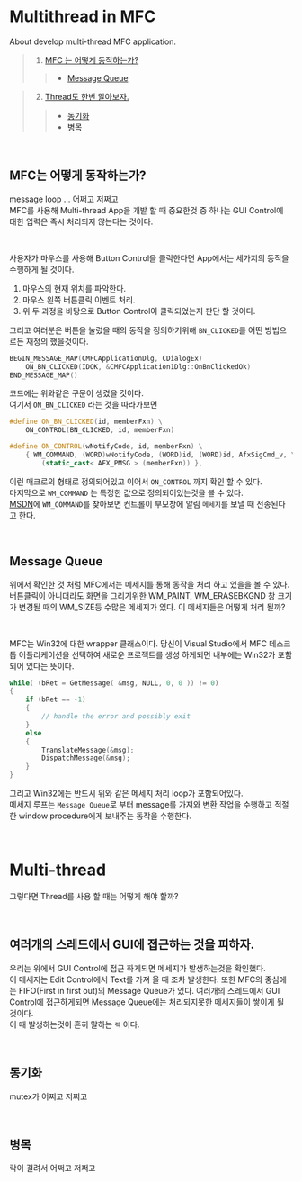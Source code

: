 # Multithread in MFC 
About develop multi-thread MFC application.

>1. [MFC 는 어떻게 동작하는가?](#MFC는-어떻게-동작하는가?)   
>>- [Message Queue](#Message-Queue)     

>2. [Thread도 한번 알아보자.](#MFC는-어떻게-동작하는가?)   
>>- [동기화](#MFC는-어떻게-동작하는가?)   
>>- [병목](#MFC는-어떻게-동작하는가?)

</br>

## MFC는 어떻게 동작하는가?
message loop ... 어쩌고 저쩌고   
MFC를 사용해 Multi-thread App을 개발 할 때 중요한것 중 하나는 GUI Control에 대한 입력은 즉시 처리되지 않는다는 것이다.   

</br>

사용자가 마우스를 사용해 Button Control을 클릭한다면 App에서는 세가지의 동작을 수행하게 될 것이다.   
1. 마우스의 현재 위치를 파악한다.   
2. 마우스 왼쪽 버튼클릭 이벤트 처리.   
3. 위 두 과정을 바탕으로 Button Control이 클릭되었는지 판단 할 것이다.</br> 

그리고 여러분은 버튼을 눌렀을 때의 동작을 정의하기위해 `BN_CLICKED`를 어떤 방법으로든 재정의 했을것이다. 
```cpp
BEGIN_MESSAGE_MAP(CMFCApplicationDlg, CDialogEx)
	ON_BN_CLICKED(IDOK, &CMFCApplication1Dlg::OnBnClickedOk)
END_MESSAGE_MAP()
```
코드에는 위와같은 구문이 생겼을 것이다.   
여기서  `ON_BN_CLICKED` 라는 것을 따라가보면   
```cpp
#define ON_BN_CLICKED(id, memberFxn) \
	ON_CONTROL(BN_CLICKED, id, memberFxn)

#define ON_CONTROL(wNotifyCode, id, memberFxn) \
	{ WM_COMMAND, (WORD)wNotifyCode, (WORD)id, (WORD)id, AfxSigCmd_v, \
		(static_cast< AFX_PMSG > (memberFxn)) },
```
이런 매크로의 형태로 정의되어있고 이어서 `ON_CONTROL` 까지 확인 할 수 있다.   
마지막으로 `WM_COMMAND` 는 특정한 값으로 정의되어있는것을 볼 수 있다.    
[MSDN](https://docs.microsoft.com/en-us/windows/win32/menurc/wm-command)에 `WM_COMMAND`를 찾아보면 컨트롤이 부모창에 알림 `메세지`를 보낼 때 전송된다고 한다. 


</br>

## Message Queue
위에서 확인한 것 처럼 MFC에서는 메세지를 통해 동작을 처리 하고 있을을 볼 수 있다.   
버튼클릭이 아니더라도 화면을 그리기위한 WM_PAINT, WM_ERASEBKGND 창 크기가 변경될 때의 WM_SIZE등 수많은 메세지가 있다. 이 메세지들은 어떻게 처리 될까?

</br>

MFC는 Win32에 대한 wrapper 클래스이다. 당신이 Visual Studio에서 MFC 데스크톱 어플리케이션을 선택하여 새로운 프로젝트를 생성 하게되면 내부에는 Win32가 포함되어 있다는 뜻이다. 
```cpp
while( (bRet = GetMessage( &msg, NULL, 0, 0 )) != 0)
{ 
    if (bRet == -1)
    {
        // handle the error and possibly exit
    }
    else
    {
        TranslateMessage(&msg); 
        DispatchMessage(&msg); 
    }
}
```   
그리고 Win32에는 반드시 위와 같은 메세지 처리 loop가 포함되어있다.   
메세지 루프는 `Message Queue`로 부터 message를 가져와 변환 작업을 수행하고 적절한 window procedure에게 보내주는 동작을 수행한다.


</br>


# Multi-thread  

그렇다면 Thread를 사용 할 때는 어떻게 해야 할까?

</br>

## 여러개의 스레드에서 GUI에 접근하는 것을 피하자.
우리는 위에서 GUI Control에 접근 하게되면 메세지가 발생하는것을 확인했다.   
 이 메세지는 Edit Control에서 Text를 가져 올 때 조차 발생한다. 또한 MFC의 중심에는 FIFO(First in first out)의 Message Queue가 있다. 여러개의 스레드에서 GUI Control에 접근하게되면 Message Queue에는 처리되지못한 메세지들이 쌓이게 될 것이다.   
이 때 발생하는것이 흔히 말하는 `렉` 이다.

</br>

## 동기화
mutex가 어쩌고 저쩌고

</br>

## 병목
락이 걸려서 어쩌고 저쩌고




